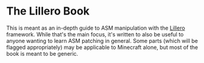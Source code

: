 # The Lillero Book
This is meant as an in-depth guide to ASM manipulation with the [Lillero](https://github.com/zaaarf/lillero) framework. While that's the main focus, it's written to also be useful to anyone wanting to learn ASM patching in general. Some parts (which will be flagged appropriately) may be applicable to Minecraft alone, but most of the book is meant to be generic.
